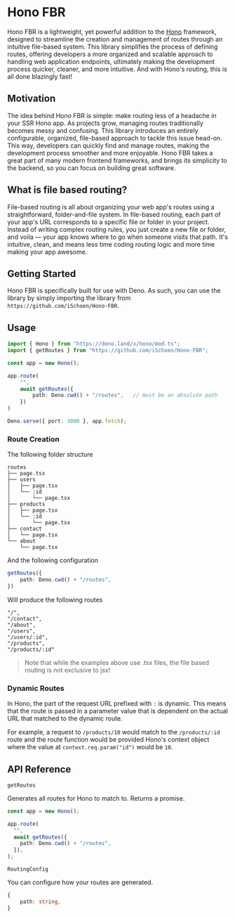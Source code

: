 # Hono FBR

Hono FBR is a lightweight, yet powerful addition to the [Hono](hono.dev) framework, designed to streamline
the creation and management of routes through an intuitive file-based system. This library simplifies
the process of defining routes, offering developers a more organized and scalable approach to
handling web application endpoints, ultimately making the development process quicker, cleaner,
and more intuitive. And with Hono's routing, this is all done blazingly fast!

## Motivation

The idea behind Hono FBR is simple: make routing less of a headache in your SSR Hono app. As projects
grow, managing routes traditionally becomes messy and confusing. This library introduces an
entirely configurable, organized, file-based approach to tackle this issue head-on. This way,
developers can quickly find and manage routes, making the development process smoother and more
enjoyable. Hono FBR takes a great part of many modern frontend frameworks, and brings its simplicity
to the backend, so you can focus on building great software.

## What is file based routing?

File-based routing is all about organizing your web app's routes using a straightforward,
folder-and-file system. In file-based routing, each part of your app's URL corresponds to a specific file
or folder in your project. Instead of writing complex routing rules, you just create a new file or
folder, and voila — your app knows where to go when someone visits that path. It's intuitive, clean,
and means less time coding routing logic and more time making your app awesome.

## Getting Started

Hono FBR is specifically built for use with Deno. As such, you can use the library by simply importing
the library from `https://github.com/iSchoen/Hono-FBR`.

## Usage

```typescript
import { Hono } from "https://deno.land/x/hono/mod.ts";
import { getRoutes } from "https://github.com/iSchoen/Hono-FBR";

const app = new Hono();

app.route(
    "",
    await getRoutes({
        path: Deno.cwd() + "/routes",   // must be an absolute path
    })
)

Deno.serve({ port: 3000 }, app.fetch);
```

### Route Creation

The following folder structure

```
routes
├── page.tsx
├── users
│   ├── page.tsx
│   └── :id
│       └── page.tsx
├── products
│   ├── page.tsx
│   └── :id
│       └── page.tsx
├── contact
│   └── page.tsx
└── about
    └── page.tsx
```

And the following configuration

```typescript
getRoutes({
    path: Deno.cwd() + "/routes",
})
```

Will produce the following routes

```
"/",
"/contact",
"/about",
"/users",
"/users/:id",
"/products",
"/products/:id"
```

> Note that while the examples above use .tsx files, the file based routing is not
> exclusive to jsx!

### Dynamic Routes

In Hono, the part of the request URL prefixed with `:` is dynamic. This means that
the route is passed in a parameter value that is dependent on the actual URL that
matched to the dynamic route.

For example, a request to `/products/10` would match to the `/products/:id` route
and the route function would be provided Hono's context object where the value
at `context.req.param("id")` would be `10`.

## API Reference

`getRoutes`

Generates all routes for Hono to match to. Returns a promise.

```typescript
const app = new Hono();

app.route(
  "",
  await getRoutes({
    path: Deno.cwd() + "/routes",
  }),
);
```

`RoutingConfig`

You can configure how your routes are generated.

```typescript
{
    path: string,
}
```
